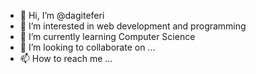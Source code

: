 - 👋 Hi, I’m @dagiteferi
- 👀 I’m interested in web development and programming 
- 🌱 I’m currently learning Computer Science 
- 💞️ I’m looking to collaborate on ...
- 📫 How to reach me ...

<!---
dagiteferi/dagiteferi is a ✨ special ✨ repository because its `README.md` (this file) appears on your GitHub profile.
You can click the Preview link to take a look at your changes.
--->
